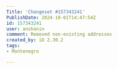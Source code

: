 ```yaml
---
Title: 'Changeset #157343241'
PublishDate: 2024-10-01T14:47:54Z
id: 157343241
user: anshanin
comment: Removed non-existing addresses
created_by: iD 2.30.2
tags:
- Montenegro

---
```

